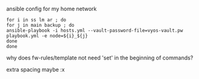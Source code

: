ansible config for my home network

```
for i in ss lm ar ; do
for j in main backup ; do
ansible-playbook -i hosts.yml --vault-password-file=vyos-vault.pw playbook.yml -e node=${i}_${j}
done
done

```


why does fw-rules/template not need 'set' in the beginning of commands?

extra spacing maybe :x
